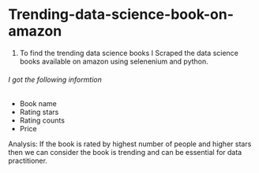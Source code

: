 # Trending-data-science-book-on-amazon

1. To find the trending data science books I Scraped the data science books available on amazon using selenenium and python.

###### I got the following informtion 

  * Book name
  * Rating stars
  * Rating counts
  * Price 

Analysis: If the book is rated by highest number of people and higher stars then we can consider the book is trending and can be essential for data practitioner.
